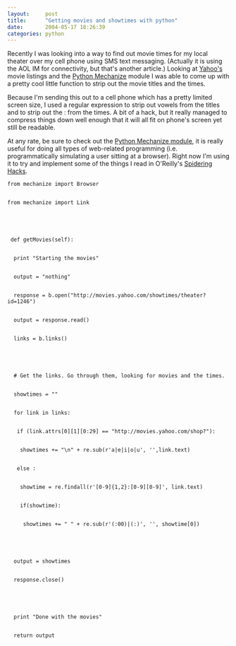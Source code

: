 ```yaml
---
layout:     post
title:      "Getting movies and showtimes with python"
date:       2004-05-17 18:26:39
categories: python
---
```

    
Recently I was looking into a way to find out movie times for my local theater over my cell phone using SMS text messaging. (Actually it is using the AOL IM for connectivity, but that's another article.) Looking at [Yahoo's](http://www.yahoo.com) movie listings and the [Python Mechanize](http://wwwsearch.sourceforge.net/mechanize/) module I was able to come up with a pretty cool little function to strip out the movie titles and the times.   
  
    
Because I'm sending this out to a cell phone which has a pretty limited screen size, I used a regular expression to strip out vowels from the titles and to strip out the : from the times. A bit of a hack, but it really managed to compress things down well enough that it will all fit on phone's screen yet still be readable.   
  
    
At any rate, be sure to check out the [Python Mechanize module](http://wwwsearch.sourceforge.net/mechanize/), it is really useful for doing all types of web-related programming (i.e. programmatically simulating a user sitting at a browser). Right now I'm using it to try and implement some of the things I read in O'Reilly's [Spidering Hacks](http://www.oreilly.com/catalog/spiderhks/).   
  

    
    
      
    
    from mechanize import Browser
      
    
    from mechanize import Link
      
    
    
      
    
     def getMovies(self):
      
    
      print "Starting the movies"
      
    
      output = "nothing"
      
    
      response = b.open("http://movies.yahoo.com/showtimes/theater?id=1246")
      
    
      output = response.read()
      
    
      links = b.links()
      
    
    
      
    
      # Get the links. Go through them, looking for movies and the times.
      
    
      showtimes = ""
      
    
      for link in links:
      
    
       if (link.attrs[0][1][0:29] == "http://movies.yahoo.com/shop?"):
      
    
        showtimes += "\n" + re.sub(r'a|e|i|o|u', '',link.text)
      
    
       else :
      
    
        showtime = re.findall(r'[0-9]{1,2}:[0-9][0-9]', link.text)
      
    
        if(showtime):
      
    
         showtimes += " " + re.sub(r'(:00)|(:)', '', showtime[0])
      
    
    
      
    
      output = showtimes
      
    
      response.close()
      
    
    
      
    
      print "Done with the movies"
      
    
      return output
      
    
    

  

